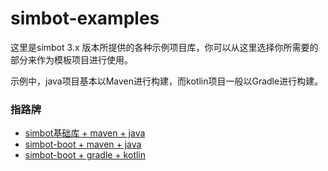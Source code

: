 # simbot-examples

这里是simbot 3.x 版本所提供的各种示例项目库，你可以从这里选择你所需要的部分来作为模板项目进行使用。

示例中，java项目基本以Maven进行构建，而kotlin项目一般以Gradle进行构建。

### 指路牌

- [simbot基础库 + maven + java](simbot-core-normal/simbot-core-normal-maven-java)
- [simbot-boot + maven + java](simbot-boot-normal/simbot-boot-normal-maven-java)
- [simbot-boot + gradle + kotlin](simbot-boot-normal/simbot-boot-normal-gradle-kotlin)


